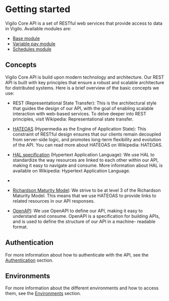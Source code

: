 # Getting started

Vigilo Core API is a set of RESTful web services that provide access to data in Vigilo. Available modules are:

* [Base module](/core/base-module) 
* [Variable pay module](/core/variable-pay-receipt)
* [Schedules module](/core/schedules-module) <Badge text="Planning" type="warning"/>

## Concepts

Vigilo Core API is build upon modern technology and architecture. Our REST API is built with key principles that ensure
a robust and scalable architecture for distributed systems. Here is a brief overview of the basic concepts we use:

* REST (Representational State Transfer): This is the architectural style that guides the design of our API, with the
  goal of enabling scalable interaction with web-based services. To delve deeper into REST principles, visit Wikipedia:
  Representational state transfer.

* [HATEOAS](https://en.wikipedia.org/wiki/HATEOAS) (Hypermedia as the Engine of Application State): This constraint of
  RESTful design ensures that our clients
  remain decoupled from server-side logic, and promotes long-term flexibility and evolution of the API. You can read
  more about HATEOAS on Wikipedia: HATEOAS.

* [HAL specification](https://stateless.group/hal_specification.html) (Hypertext Application Language): We use HAL to
  standardize the way resources are linked to each other within our
  API, making it easy to navigate and consume. More information about HAL is available on Wikipedia: Hypertext
  Application Language.
*
* [Richardson Maturity Model](https://martinfowler.com/articles/richardsonMaturityModel.html): We strive to be at level
  3
  of the Richardson Maturity Model. This means that we use HATEOAS to provide links to related resources in our API
  responses.

* [OpenAPI](https://swagger.io/specification/): We use OpenAPI to define our API, making it easy to understand and
  consume. OpenAPI is a specification for building APIs, and is used to define the structure of our API in a machine-
  readable format.

## Authentication

For more information about how to authenticate with the API, see the [Authentication](/onedhub/auth) section.

## Environments

For more information about the different environments and how to access them, see
the [Environments](/onedhub/environments) section.